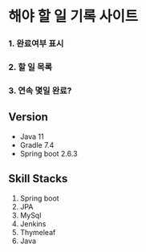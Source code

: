 # 해야 할 일 기록 사이트
### 1. 완료여부 표시
### 2. 할 일 목록
### 3. 연속 몇일 완료?


## Version
+ Java 11
+ Gradle 7.4
+ Spring boot 2.6.3

## Skill Stacks
1. Spring boot
2. JPA
3. MySql
4. Jenkins
5. Thymeleaf
6. Java
